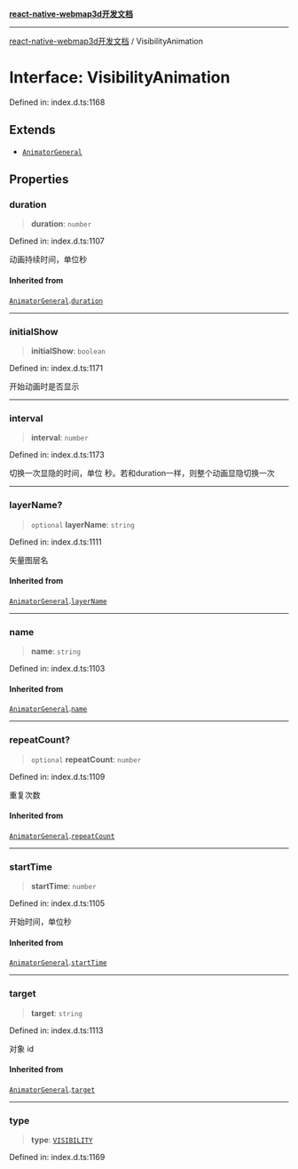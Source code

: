 [**react-native-webmap3d开发文档**](../README.md)

***

[react-native-webmap3d开发文档](../globals.md) / VisibilityAnimation

# Interface: VisibilityAnimation

Defined in: index.d.ts:1168

## Extends

- [`AnimatorGeneral`](AnimatorGeneral.md)

## Properties

### duration

> **duration**: `number`

Defined in: index.d.ts:1107

动画持续时间，单位秒

#### Inherited from

[`AnimatorGeneral`](AnimatorGeneral.md).[`duration`](AnimatorGeneral.md#duration)

***

### initialShow

> **initialShow**: `boolean`

Defined in: index.d.ts:1171

开始动画时是否显示

***

### interval

> **interval**: `number`

Defined in: index.d.ts:1173

切换一次显隐的时间，单位 秒。若和duration一样，则整个动画显隐切换一次

***

### layerName?

> `optional` **layerName**: `string`

Defined in: index.d.ts:1111

矢量图层名

#### Inherited from

[`AnimatorGeneral`](AnimatorGeneral.md).[`layerName`](AnimatorGeneral.md#layername)

***

### name

> **name**: `string`

Defined in: index.d.ts:1103

#### Inherited from

[`AnimatorGeneral`](AnimatorGeneral.md).[`name`](AnimatorGeneral.md#name)

***

### repeatCount?

> `optional` **repeatCount**: `number`

Defined in: index.d.ts:1109

重复次数

#### Inherited from

[`AnimatorGeneral`](AnimatorGeneral.md).[`repeatCount`](AnimatorGeneral.md#repeatcount)

***

### startTime

> **startTime**: `number`

Defined in: index.d.ts:1105

开始时间，单位秒

#### Inherited from

[`AnimatorGeneral`](AnimatorGeneral.md).[`startTime`](AnimatorGeneral.md#starttime)

***

### target

> **target**: `string`

Defined in: index.d.ts:1113

对象 id

#### Inherited from

[`AnimatorGeneral`](AnimatorGeneral.md).[`target`](AnimatorGeneral.md#target)

***

### type

> **type**: [`VISIBILITY`](../enumerations/AnimatorType.md#visibility)

Defined in: index.d.ts:1169
